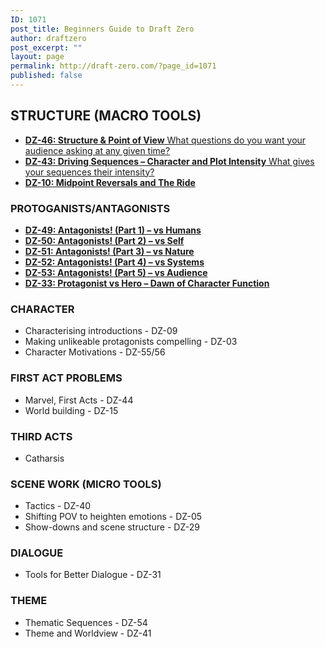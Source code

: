 ```yaml
---
ID: 1071
post_title: Beginners Guide to Draft Zero
author: draftzero
post_excerpt: ""
layout: page
permalink: http://draft-zero.com/?page_id=1071
published: false
---
```

## STRUCTURE (MACRO TOOLS)

*   [**DZ-46: Structure & Point of View** What questions do you want your audience asking at any given time?][1]
*   [**DZ-43: Driving Sequences – Character and Plot Intensity** What gives your sequences their intensity?][2]
*   [**DZ-10: Midpoint Reversals and The Ride**][3]

### PROTOGANISTS/ANTAGONISTS

*   [**DZ-49: Antagonists! (Part 1) – vs Humans**][4]
*   [**DZ-50: Antagonists! (Part 2) – vs Self**][5]
*   [**DZ-51: Antagonists! (Part 3) – vs Nature**][6]
*   [**DZ-52: Antagonists! (Part 4) – vs Systems**][7]
*   [**DZ-53: Antagonists! (Part 5) – vs Audience**][8]
*   [**DZ-33: Protagonist vs Hero – Dawn of Character Function**][9]

### CHARACTER

*   Characterising introductions - DZ-09
*   Making unlikeable protagonists compelling - DZ-03
*   Character Motivations - DZ-55/56

### FIRST ACT PROBLEMS

*   Marvel, First Acts - DZ-44
*   World building - DZ-15

### THIRD ACTS

*   Catharsis

### SCENE WORK (MICRO TOOLS)

*   Tactics - DZ-40
*   Shifting POV to heighten emotions - DZ-05
*   Show-downs and scene structure - DZ-29

### DIALOGUE

*   Tools for Better Dialogue - DZ-31

### THEME

*   Thematic Sequences - DZ-54
*   Theme and Worldview - DZ-41

 [1]: http://draft-zero.com/2017/dz-46/
 [2]: http://draft-zero.com/2017/dz-43/
 [3]: http://draft-zero.com/2014/dz-10/
 [4]: http://draft-zero.com/2018/dz-49/
 [5]: http://draft-zero.com/2018/dz-50/
 [6]: http://draft-zero.com/2018/dz-51/
 [7]: http://draft-zero.com/2018/dz-52/
 [8]: http://draft-zero.com/2018/dz-53/
 [9]: http://draft-zero.com/2016/dz-33/